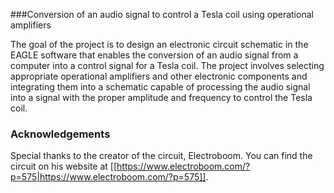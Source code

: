 ###Conversion of an audio signal to control a Tesla coil using operational amplifiers

The goal of the project is to design an electronic circuit schematic in the EAGLE software that enables the conversion of an audio signal from a computer into a control signal for a Tesla coil. The project involves selecting appropriate operational amplifiers and other electronic components and integrating them into a schematic capable of processing the audio signal into a signal with the proper amplitude and frequency to control the Tesla coil.

### Acknowledgements

Special thanks to the creator of the circuit, Electroboom. You can find the circuit on his website at [[https://www.electroboom.com/?p=575|https://www.electroboom.com/?p=575]].
